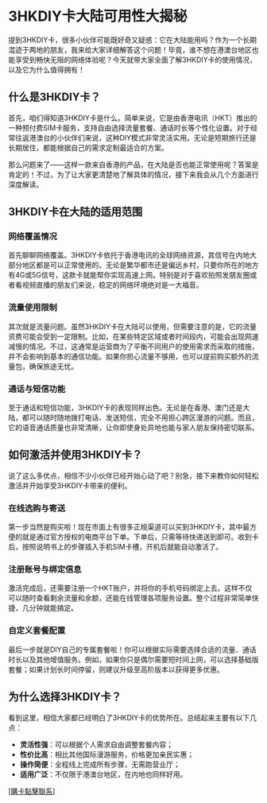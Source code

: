 # 3HKDIY卡大陆可用性大揭秘

提到3HKDIY卡，很多小伙伴可能既好奇又疑惑：它在大陆能用吗？作为一个长期混迹于两地的朋友，我来给大家详细解答这个问题！毕竟，谁不想在港澳台地区也能享受到畅快无阻的网络体验呢？今天就带大家全面了解3HKDIY卡的使用情况，以及它为什么值得拥有！

## 什么是3HKDIY卡？

首先，咱们得知道3HKDIY卡是什么。简单来说，它是由香港电讯（HKT）推出的一种预付费SIM卡服务，支持自由选择流量套餐、通话时长等个性化设置。对于经常往返港澳台的小伙伴们来说，这种DIY模式非常灵活实用。无论是短期旅行还是长期居住，都能根据自己的需求定制最适合的方案。

那么问题来了——这样一款来自香港的产品，在大陆是否也能正常使用呢？答案是肯定的！不过，为了让大家更清楚地了解具体的情况，接下来我会从几个方面进行深度解读。

## 3HKDIY卡在大陆的适用范围

### 网络覆盖情况

首先聊聊网络覆盖。3HKDIY卡依托于香港电讯的全球网络资源，其信号在内地大部分地区都是可以正常使用的。无论是繁华都市还是偏远乡村，只要你所在的地方有4G或5G信号，这款卡就能帮你实现高速上网。特别是对于喜欢拍照发朋友圈或者看视频直播的朋友们来说，稳定的网络环境绝对是一大福音。

### 流量使用限制

其次就是流量问题。虽然3HKDIY卡在大陆可以使用，但需要注意的是，它的流量资费可能会受到一定限制。比如，在某些特定区域或者时间段内，可能会出现网速减慢的情况。不过，这通常是运营商为了平衡不同用户的使用需求而采取的措施，并不会影响到基本的通信功能。如果你担心流量不够用，也可以提前购买额外的流量包，确保旅途无忧。

### 通话与短信功能

至于通话和短信功能，3HKDIY卡的表现同样出色。无论是在香港、澳门还是大陆，都可以随时随地拨打电话、发送短信，完全不用担心跨区漫游的问题。而且，它的语音通话质量也非常清晰，让你即使身处异地也能与家人朋友保持密切联系。

## 如何激活并使用3HKDIY卡？

说了这么多优点，相信不少小伙伴已经开始心动了吧？别急，接下来教你如何轻松激活并开始享受3HKDIY卡带来的便利。

### 在线选购与寄送

第一步当然是购买啦！现在市面上有很多正规渠道可以买到3HKDIY卡，其中最方便的就是通过官方授权的电商平台下单。下单后，只需等待快递送到即可。收到卡后，按照说明书上的步骤插入手机SIM卡槽，开机后就能自动激活了。

### 注册账号与绑定信息

激活完成后，还需要注册一个HKT账户，并将你的手机号码绑定上去。这样不仅可以随时查看剩余流量和余额，还能在线管理各项服务设置。整个过程非常简单快捷，几分钟就能搞定。

### 自定义套餐配置

最后一步就是DIY自己的专属套餐啦！你可以根据实际需要选择合适的流量、通话时长以及其他增值服务。例如，如果你只是偶尔需要短时间上网，可以选择基础版套餐；如果计划长时间停留，则建议升级至高阶版本以获得更多优惠。

## 为什么选择3HKDIY卡？

看到这里，相信大家都已经明白了3HKDIY卡的优势所在。总结起来主要有以下几点：

- **灵活性强**：可以根据个人需求自由调整套餐内容；
- **性价比高**：相比其他国际漫游服务，价格更加亲民实惠；
- **操作简便**：全程线上完成所有步骤，无需跑营业厅；
- **适用广泛**：不仅限于港澳台地区，在内地也同样好用。

[[購卡點擊聯系](https://t.me/s/esim1088)]